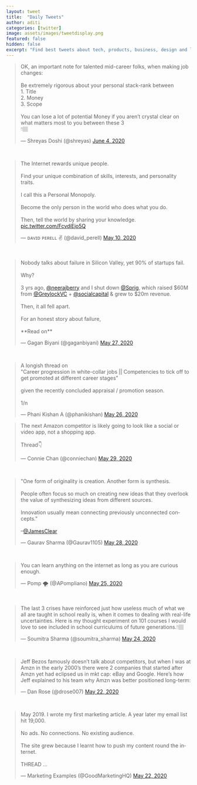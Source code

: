 ```yaml
---
layout: tweet
title:  "Daily Tweets"
author: aditi
categories: [twitter]
image: assets/images/tweetdisplay.png
featured: false
hidden: false
excerpt: "Find best tweets about tech, products, business, design and lots more curated daily."
---
```



 

<div class="row">
  <div class="column3">

  <blockquote class="twitter-tweet" data-theme="light"><p lang="en" dir="ltr">OK, an important note for talented mid-career folks, when making job changes:<br><br>Be extremely rigorous about your personal stack-rank between<br>1. Title<br>2. Money<br>3. Scope<br><br>You can lose a lot of potential Money if you aren’t crystal clear on what matters most to you between these 3<br>👇🏽</p>&mdash; Shreyas Doshi (@shreyas) <a href="https://twitter.com/shreyas/status/1268372416427786240?ref_src=twsrc%5Etfw">June 4, 2020</a></blockquote> <script async src="https://platform.twitter.com/widgets.js" charset="utf-8"></script>

<br>

<blockquote class="twitter-tweet"><p lang="en" dir="ltr">The Internet rewards unique people.<br><br>Find your unique combination of skills, interests, and personality traits. <br><br>I call this a Personal Monopoly.<br><br>Become the only person in the world who does what you do. <br><br>Then, tell the world by sharing your knowledge. <a href="https://t.co/FcvdiEjo5Q">pic.twitter.com/FcvdiEjo5Q</a></p>&mdash; ᴅᴀᴠɪᴅ ᴘᴇʀᴇʟʟ ✌ (@david_perell) <a href="https://twitter.com/david_perell/status/1259539005097426944?ref_src=twsrc%5Etfw">May 10, 2020</a></blockquote> <script async src="https://platform.twitter.com/widgets.js" charset="utf-8"></script>

<br>
<blockquote class="twitter-tweet"><p lang="en" dir="ltr">Nobody talks about failure in Silicon Valley, yet 90% of startups fail.<br><br>Why?<br><br>3 yrs ago, <a href="https://twitter.com/neerajberry?ref_src=twsrc%5Etfw">@neerajberry</a> and I shut down <a href="https://twitter.com/Sprig?ref_src=twsrc%5Etfw">@Sprig</a>, which raised $60M from <a href="https://twitter.com/GreylockVC?ref_src=twsrc%5Etfw">@GreylockVC</a> + <a href="https://twitter.com/socialcapital?ref_src=twsrc%5Etfw">@socialcapital</a> &amp; grew to $20m revenue.<br><br>Then, it all fell apart.<br><br>For an honest story about failure,<br><br>**Read on**</p>&mdash; Gagan Biyani (@gaganbiyani) <a href="https://twitter.com/gaganbiyani/status/1265755248922157066?ref_src=twsrc%5Etfw">May 27, 2020</a></blockquote> <script async src="https://platform.twitter.com/widgets.js" charset="utf-8"></script>

<br>
<blockquote class="twitter-tweet"><p lang="en" dir="ltr">A longish thread on<br>&quot;Career progression in white-collar jobs || Competencies to tick off to get promoted at different career stages&quot;<br><br>given the recently concluded appraisal / promotion season.<br><br>1/n</p>&mdash; Phani Kishan A (@phanikishan) <a href="https://twitter.com/phanikishan/status/1265315821326184448?ref_src=twsrc%5Etfw">May 26, 2020</a></blockquote> <script async src="https://platform.twitter.com/widgets.js" charset="utf-8"></script>

  </div>

  <div class="column4">

  <blockquote class="twitter-tweet"><p lang="en" dir="ltr">The next Amazon competitor is likely going to look like a social or video app, not a shopping app. <br><br>Thread👇</p>&mdash; Connie Chan (@conniechan) <a href="https://twitter.com/conniechan/status/1266476997699493889?ref_src=twsrc%5Etfw">May 29, 2020</a></blockquote> <script async src="https://platform.twitter.com/widgets.js" charset="utf-8"></script>
<br>

<blockquote class="twitter-tweet"><p lang="en" dir="ltr">&quot;One form of originality is creation. Another form is synthesis.<br><br>People often focus so much on creating new ideas that they overlook the value of synthesizing ideas from different sources.<br><br>Innovation usually mean connecting previously unconnected concepts.&quot;<br><br>–<a href="https://twitter.com/JamesClear?ref_src=twsrc%5Etfw">@JamesClear</a></p>&mdash; Gaurav Sharma (@Gaurav1105) <a href="https://twitter.com/Gaurav1105/status/1266028503557763072?ref_src=twsrc%5Etfw">May 28, 2020</a></blockquote> <script async src="https://platform.twitter.com/widgets.js" charset="utf-8"></script>

<br>
<blockquote class="twitter-tweet"><p lang="en" dir="ltr">You can learn anything on the internet as long as you are curious enough.</p>&mdash; Pomp 🌪 (@APompliano) <a href="https://twitter.com/APompliano/status/1264735983716773890?ref_src=twsrc%5Etfw">May 25, 2020</a></blockquote> <script async src="https://platform.twitter.com/widgets.js" charset="utf-8"></script>

<br>
<blockquote class="twitter-tweet"><p lang="en" dir="ltr">The last 3 crises have reinforced just how useless much of what we all are taught in school really is, when it comes to dealing with real-life uncertainties. Here is my thought experiment on 101 courses I would love to see included in school curriculums of future generations.👇🏽</p>&mdash; Soumitra Sharma (@soumitra_sharma) <a href="https://twitter.com/soumitra_sharma/status/1264392847194648577?ref_src=twsrc%5Etfw">May 24, 2020</a></blockquote> <script async src="https://platform.twitter.com/widgets.js" charset="utf-8"></script>

<br>

<blockquote class="twitter-tweet"><p lang="en" dir="ltr">Jeff Bezos famously doesn’t talk about competitors, but when I was at Amzn in the early 2000’s there were 2 companies that started after Amzn yet had eclipsed us in mkt cap: eBay and Google. Here’s how Jeff explained to his team why Amzn was better positioned long-term:</p>&mdash; Dan Rose (@drose007) <a href="https://twitter.com/drose007/status/1263861631949238272?ref_src=twsrc%5Etfw">May 22, 2020</a></blockquote> <script async src="https://platform.twitter.com/widgets.js" charset="utf-8"></script>

<br>
<blockquote class="twitter-tweet"><p lang="en" dir="ltr">May 2019. I wrote my first marketing article. A year later my email list hit 19,000.<br><br>No ads. No connections. No existing audience.<br><br>The site grew because I learnt how to push my content round the internet.<br><br>THREAD ...</p>&mdash; Marketing Examples (@GoodMarketingHQ) <a href="https://twitter.com/GoodMarketingHQ/status/1263831025240719362?ref_src=twsrc%5Etfw">May 22, 2020</a></blockquote> <script async src="https://platform.twitter.com/widgets.js" charset="utf-8"></script>

<br>

  </div>

</div>